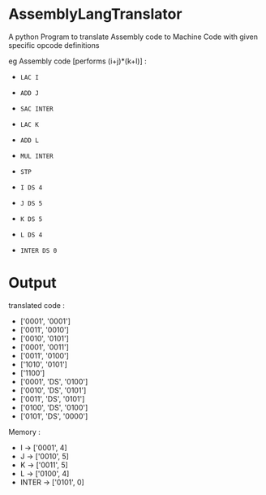 # AssemblyLangTranslator
A python Program to translate Assembly code to Machine Code with given specific opcode definitions

eg Assembly code [performs (i+j)*(k+l)] :

*     LAC I     
*     ADD J
*     SAC INTER
*     LAC K
*     ADD L
*     MUL INTER
*     STP
*     I DS 4
*     J DS 5
*     K DS 5
*     L DS 4
*     INTER DS 0

# Output

translated code :
* ['0001', '0001']
* ['0011', '0010']
* ['0010', '0101']
* ['0001', '0011']
* ['0011', '0100']
* ['1010', '0101']
* ['1100']
* ['0001', 'DS', '0100']
* ['0010', 'DS', '0101']
* ['0011', 'DS', '0101']
* ['0100', 'DS', '0100']
* ['0101', 'DS', '0000']

Memory :
* I -> ['0001', 4]
* J -> ['0010', 5]
* K -> ['0011', 5]
* L -> ['0100', 4]
* INTER -> ['0101', 0]
